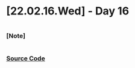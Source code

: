 # [22.02.16.Wed] - Day 16

##

#

### [Note]

#

### [Source Code](https://github.com/ding-co/developer-dignity/tree/main/boot-camp/practice/February/day16)
